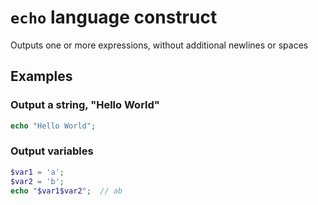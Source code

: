 # `echo` language construct

Outputs one or more expressions, without additional newlines or spaces


## Examples

### Output a string, "Hello World"

```php
echo "Hello World";
```

### Output variables

```php
$var1 = 'a';
$var2 = 'b';
echo "$var1$var2";  // ab
```